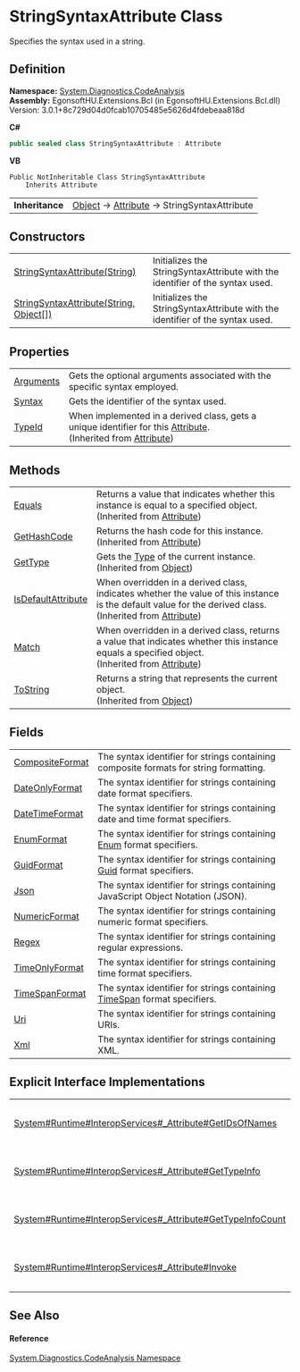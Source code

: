 # StringSyntaxAttribute Class


Specifies the syntax used in a string.



## Definition
**Namespace:** <a href="N_System_Diagnostics_CodeAnalysis.md">System.Diagnostics.CodeAnalysis</a>  
**Assembly:** EgonsoftHU.Extensions.Bcl (in EgonsoftHU.Extensions.Bcl.dll) Version: 3.0.1+8c729d04d0fcab10705485e5626d4fdebeaa818d

**C#**
``` C#
public sealed class StringSyntaxAttribute : Attribute
```
**VB**
``` VB
Public NotInheritable Class StringSyntaxAttribute
	Inherits Attribute
```

<table><tr><td><strong>Inheritance</strong></td><td><a href="https://learn.microsoft.com/dotnet/api/system.object" target="_blank" rel="noopener noreferrer">Object</a>  →  <a href="https://learn.microsoft.com/dotnet/api/system.attribute" target="_blank" rel="noopener noreferrer">Attribute</a>  →  StringSyntaxAttribute</td></tr>
</table>



## Constructors
<table>
<tr>
<td><a href="M_System_Diagnostics_CodeAnalysis_StringSyntaxAttribute__ctor.md">StringSyntaxAttribute(String)</a></td>
<td>Initializes the StringSyntaxAttribute with the identifier of the syntax used.</td></tr>
<tr>
<td><a href="M_System_Diagnostics_CodeAnalysis_StringSyntaxAttribute__ctor_1.md">StringSyntaxAttribute(String, Object[])</a></td>
<td>Initializes the StringSyntaxAttribute with the identifier of the syntax used.</td></tr>
</table>

## Properties
<table>
<tr>
<td><a href="P_System_Diagnostics_CodeAnalysis_StringSyntaxAttribute_Arguments.md">Arguments</a></td>
<td>Gets the optional arguments associated with the specific syntax employed.</td></tr>
<tr>
<td><a href="P_System_Diagnostics_CodeAnalysis_StringSyntaxAttribute_Syntax.md">Syntax</a></td>
<td>Gets the identifier of the syntax used.</td></tr>
<tr>
<td><a href="https://learn.microsoft.com/dotnet/api/system.attribute.typeid" target="_blank" rel="noopener noreferrer">TypeId</a></td>
<td>When implemented in a derived class, gets a unique identifier for this <a href="https://learn.microsoft.com/dotnet/api/system.attribute" target="_blank" rel="noopener noreferrer">Attribute</a>.<br />(Inherited from <a href="https://learn.microsoft.com/dotnet/api/system.attribute" target="_blank" rel="noopener noreferrer">Attribute</a>)</td></tr>
</table>

## Methods
<table>
<tr>
<td><a href="https://learn.microsoft.com/dotnet/api/system.attribute.equals" target="_blank" rel="noopener noreferrer">Equals</a></td>
<td>Returns a value that indicates whether this instance is equal to a specified object.<br />(Inherited from <a href="https://learn.microsoft.com/dotnet/api/system.attribute" target="_blank" rel="noopener noreferrer">Attribute</a>)</td></tr>
<tr>
<td><a href="https://learn.microsoft.com/dotnet/api/system.attribute.gethashcode" target="_blank" rel="noopener noreferrer">GetHashCode</a></td>
<td>Returns the hash code for this instance.<br />(Inherited from <a href="https://learn.microsoft.com/dotnet/api/system.attribute" target="_blank" rel="noopener noreferrer">Attribute</a>)</td></tr>
<tr>
<td><a href="https://learn.microsoft.com/dotnet/api/system.object.gettype" target="_blank" rel="noopener noreferrer">GetType</a></td>
<td>Gets the <a href="https://learn.microsoft.com/dotnet/api/system.type" target="_blank" rel="noopener noreferrer">Type</a> of the current instance.<br />(Inherited from <a href="https://learn.microsoft.com/dotnet/api/system.object" target="_blank" rel="noopener noreferrer">Object</a>)</td></tr>
<tr>
<td><a href="https://learn.microsoft.com/dotnet/api/system.attribute.isdefaultattribute" target="_blank" rel="noopener noreferrer">IsDefaultAttribute</a></td>
<td>When overridden in a derived class, indicates whether the value of this instance is the default value for the derived class.<br />(Inherited from <a href="https://learn.microsoft.com/dotnet/api/system.attribute" target="_blank" rel="noopener noreferrer">Attribute</a>)</td></tr>
<tr>
<td><a href="https://learn.microsoft.com/dotnet/api/system.attribute.match" target="_blank" rel="noopener noreferrer">Match</a></td>
<td>When overridden in a derived class, returns a value that indicates whether this instance equals a specified object.<br />(Inherited from <a href="https://learn.microsoft.com/dotnet/api/system.attribute" target="_blank" rel="noopener noreferrer">Attribute</a>)</td></tr>
<tr>
<td><a href="https://learn.microsoft.com/dotnet/api/system.object.tostring" target="_blank" rel="noopener noreferrer">ToString</a></td>
<td>Returns a string that represents the current object.<br />(Inherited from <a href="https://learn.microsoft.com/dotnet/api/system.object" target="_blank" rel="noopener noreferrer">Object</a>)</td></tr>
</table>

## Fields
<table>
<tr>
<td><a href="F_System_Diagnostics_CodeAnalysis_StringSyntaxAttribute_CompositeFormat.md">CompositeFormat</a></td>
<td>The syntax identifier for strings containing composite formats for string formatting.</td></tr>
<tr>
<td><a href="F_System_Diagnostics_CodeAnalysis_StringSyntaxAttribute_DateOnlyFormat.md">DateOnlyFormat</a></td>
<td>The syntax identifier for strings containing date format specifiers.</td></tr>
<tr>
<td><a href="F_System_Diagnostics_CodeAnalysis_StringSyntaxAttribute_DateTimeFormat.md">DateTimeFormat</a></td>
<td>The syntax identifier for strings containing date and time format specifiers.</td></tr>
<tr>
<td><a href="F_System_Diagnostics_CodeAnalysis_StringSyntaxAttribute_EnumFormat.md">EnumFormat</a></td>
<td>The syntax identifier for strings containing <a href="https://learn.microsoft.com/dotnet/api/system.enum" target="_blank" rel="noopener noreferrer">Enum</a> format specifiers.</td></tr>
<tr>
<td><a href="F_System_Diagnostics_CodeAnalysis_StringSyntaxAttribute_GuidFormat.md">GuidFormat</a></td>
<td>The syntax identifier for strings containing <a href="https://learn.microsoft.com/dotnet/api/system.guid" target="_blank" rel="noopener noreferrer">Guid</a> format specifiers.</td></tr>
<tr>
<td><a href="F_System_Diagnostics_CodeAnalysis_StringSyntaxAttribute_Json.md">Json</a></td>
<td>The syntax identifier for strings containing JavaScript Object Notation (JSON).</td></tr>
<tr>
<td><a href="F_System_Diagnostics_CodeAnalysis_StringSyntaxAttribute_NumericFormat.md">NumericFormat</a></td>
<td>The syntax identifier for strings containing numeric format specifiers.</td></tr>
<tr>
<td><a href="F_System_Diagnostics_CodeAnalysis_StringSyntaxAttribute_Regex.md">Regex</a></td>
<td>The syntax identifier for strings containing regular expressions.</td></tr>
<tr>
<td><a href="F_System_Diagnostics_CodeAnalysis_StringSyntaxAttribute_TimeOnlyFormat.md">TimeOnlyFormat</a></td>
<td>The syntax identifier for strings containing time format specifiers.</td></tr>
<tr>
<td><a href="F_System_Diagnostics_CodeAnalysis_StringSyntaxAttribute_TimeSpanFormat.md">TimeSpanFormat</a></td>
<td>The syntax identifier for strings containing <a href="https://learn.microsoft.com/dotnet/api/system.timespan" target="_blank" rel="noopener noreferrer">TimeSpan</a> format specifiers.</td></tr>
<tr>
<td><a href="F_System_Diagnostics_CodeAnalysis_StringSyntaxAttribute_Uri.md">Uri</a></td>
<td>The syntax identifier for strings containing URIs.</td></tr>
<tr>
<td><a href="F_System_Diagnostics_CodeAnalysis_StringSyntaxAttribute_Xml.md">Xml</a></td>
<td>The syntax identifier for strings containing XML.</td></tr>
</table>

## Explicit Interface Implementations
<table>
<tr>
<td><a href="https://learn.microsoft.com/dotnet/api/system.attribute.system-runtime-interopservices-_attribute-getidsofnames" target="_blank" rel="noopener noreferrer">System#Runtime#InteropServices#_Attribute#GetIDsOfNames</a></td>
<td><br />(Inherited from <a href="https://learn.microsoft.com/dotnet/api/system.attribute" target="_blank" rel="noopener noreferrer">Attribute</a>)</td></tr>
<tr>
<td><a href="https://learn.microsoft.com/dotnet/api/system.attribute.system-runtime-interopservices-_attribute-gettypeinfo" target="_blank" rel="noopener noreferrer">System#Runtime#InteropServices#_Attribute#GetTypeInfo</a></td>
<td><br />(Inherited from <a href="https://learn.microsoft.com/dotnet/api/system.attribute" target="_blank" rel="noopener noreferrer">Attribute</a>)</td></tr>
<tr>
<td><a href="https://learn.microsoft.com/dotnet/api/system.attribute.system-runtime-interopservices-_attribute-gettypeinfocount" target="_blank" rel="noopener noreferrer">System#Runtime#InteropServices#_Attribute#GetTypeInfoCount</a></td>
<td><br />(Inherited from <a href="https://learn.microsoft.com/dotnet/api/system.attribute" target="_blank" rel="noopener noreferrer">Attribute</a>)</td></tr>
<tr>
<td><a href="https://learn.microsoft.com/dotnet/api/system.attribute.system-runtime-interopservices-_attribute-invoke" target="_blank" rel="noopener noreferrer">System#Runtime#InteropServices#_Attribute#Invoke</a></td>
<td><br />(Inherited from <a href="https://learn.microsoft.com/dotnet/api/system.attribute" target="_blank" rel="noopener noreferrer">Attribute</a>)</td></tr>
</table>

## See Also


#### Reference
<a href="N_System_Diagnostics_CodeAnalysis.md">System.Diagnostics.CodeAnalysis Namespace</a>  
